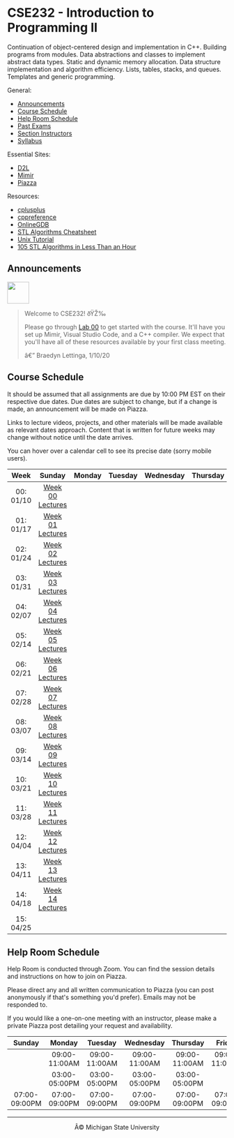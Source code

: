 # CSE232 - Introduction to Programming II

Continuation of object-centered design and implementation in C++. Building programs from modules. Data abstractions and classes to implement abstract data types. Static and dynamic memory allocation. Data structure implementation and algorithm efficiency. Lists, tables, stacks, and queues. Templates and generic programming.

General:
- [Announcements](#announcements)
- [Course Schedule](#course-schedule)
- [Help Room Schedule](#help-room-schedule)
- [Past Exams](https://cse.msu.edu/~cse232/Exam_Content/)
- [Section Instructors]()
- [Syllabus](SYLLABUS.md)

Essential Sites:
- [D2L](https://d2l.msu.edu/d2l/loginh/)
- [Mimir](https://class.mimir.io/)
- [Piazza]()

Resources:
- [cplusplus](https://cplusplus.com/reference/)
- [cppreference](https://en.cppreference.com/w/)
- [OnlineGDB](https://www.onlinegdb.com/)
- [STL Algorithms Cheatsheet](https://medium.com/logicalbee/c-stl-algorithms-cheat-sheet-d92f986abe14)
- [Unix Tutorial](https://www.tutorialspoint.com/unix/index.htm)
- [105 STL Algorithms in Less Than an Hour](https://www.youtube.com/watch?v=2olsGf6JIkU)

## Announcements

<img src="images/new.svg" width="50px">

<blockquote>
<p>Welcome to CSE232! ðŸŽ‰</p>
<p>Please go through <a href="Labs/lab00.md">Lab 00</a> to get started with the course. It'll have you set up Mimir, Visual Studio Code, and a C++ compiler. We expect that you'll have all of these resources available by your first class meeting.</p>
<p>â€” Braedyn Lettinga, 1/10/20</p>
</blockquote>

## Course Schedule

It should be assumed that all assignments are due by 10:00 PM EST on their respective due dates. Due dates are subject to change, but if a change is made, an announcement will be made on Piazza.

Links to lecture videos, projects, and other materials will be made available as relevant dates approach. Content that is written for future weeks may change without notice until the date arrives.

You can hover over a calendar cell to see its precise date (sorry mobile users).

<div align="center">
<table>
<thead>
<tr>
<th align="center">Week</th>
<th align="center">Sunday</th>
<th align="center">Monday</th>
<th align="center">Tuesday</th>
<th align="center">Wednesday</th>
<th align="center">Thursday</th>
<th align="center">Friday</th>
<th align="center">Saturday</th>
</tr>
</thead>
<tbody>
<tr>
<td align="center">00: 01/10</td>
<td align="center" title="Sunday, January 10th 2021 (01/10/2021)"><a href="https://github.com/braedynl/CSE232/tree/main/Lectures/Week%2000">Week 00 Lectures</a></td>
<td align="center" title="Monday, January 11th 2021 (01/11/2021)"></td>
<td align="center" title="Tuesday, January 12th 2021 (01/12/2021)"></td>
<td align="center" title="Wednesday, January 13th 2021 (01/13/2021)"></td>
<td align="center" title="Thursday, January 14th 2021 (01/14/2021)"></td>
<td align="center" title="Friday, January 15th 2021 (01/15/2021)"></td>
<td align="center" title="Saturday, January 16th 2021 (01/16/2021)"></td>
</tr>
<tr>
<td align="center">01: 01/17</td>
<td align="center" title="Sunday, January 17th 2021 (01/17/2021)"><a href="https://github.com/braedynl/CSE232/tree/main/Lectures/Week%2001">Week 01 Lectures</a></td>
<td align="center" title="Monday, January 18th 2021 (01/18/2021)"></td>
<td align="center" title="Tuesday, January 19th 2021 (01/19/2021)"></td>
<td align="center" title="Wednesday, January 20th 2021 (01/20/2021)"></td>
<td align="center" title="Thursday, January 21st 2021 (01/21/2021)"></td>
<td align="center" title="Friday, January 22nd 2021 (01/22/2021)"></td>
<td align="center" title="Saturday, January 23rd 2021 (01/23/2021)"></td>
</tr>
<tr>
<td align="center">02: 01/24</td>
<td align="center" title="Sunday, January 24th 2021 (01/24/2021)"><a href="https://github.com/braedynl/CSE232/tree/main/Lectures/Week%2002">Week 02 Lectures</a></td>
<td align="center" title="Monday, January 25th 2021 (01/25/2021)"></td>
<td align="center" title="Tuesday, January 26th 2021 (01/26/2021)"></td>
<td align="center" title="Wednesday, January 27th 2021 (01/27/2021)"></td>
<td align="center" title="Thursday, January 28th 2021 (01/28/2021)"></td>
<td align="center" title="Friday, January 29th 2021 (01/29/2021)"></td>
<td align="center" title="Saturday, January 30th 2021 (01/30/2021)"></td>
</tr>
<tr>
<td align="center">03: 01/31</td>
<td align="center" title="Sunday, January 31st 2021 (01/31/2021)"><a href="https://github.com/braedynl/CSE232/tree/main/Lectures/Week%2003">Week 03 Lectures</a></td>
<td align="center" title="Monday, February 1st 2021 (02/01/2021)"></td>
<td align="center" title="Tuesday, February 2nd 2021 (02/02/2021)"></td>
<td align="center" title="Wednesday, February 3rd 2021 (02/03/2021)"></td>
<td align="center" title="Thursday, February 4th 2021 (02/04/2021)"></td>
<td align="center" title="Friday, February 5th 2021 (02/05/2021)"></td>
<td align="center" title="Saturday, February 6th 2021 (02/06/2021)"></td>
</tr>
<tr>
<td align="center">04: 02/07</td>
<td align="center" title="Sunday, February 7th 2021 (02/07/2021)"><a href="https://github.com/braedynl/CSE232/tree/main/Lectures/Week%2004">Week 04 Lectures</a></td>
<td align="center" title="Monday, February 8th 2021 (02/08/2021)"></td>
<td align="center" title="Tuesday, February 9th 2021 (02/09/2021)"></td>
<td align="center" title="Wednesday, February 10th 2021 (02/10/2021)"></td>
<td align="center" title="Thursday, February 11th 2021 (02/11/2021)"></td>
<td align="center" title="Friday, February 12th 2021 (02/12/2021)"></td>
<td align="center" title="Saturday, February 13th 2021 (02/13/2021)"></td>
</tr>
<tr>
<td align="center">05: 02/14</td>
<td align="center" title="Sunday, February 14th 2021 (02/14/2021)"><a href="https://github.com/braedynl/CSE232/tree/main/Lectures/Week%2005">Week 05 Lectures</a></td>
<td align="center" title="Monday, February 15th 2021 (02/15/2021)"></td>
<td align="center" title="Tuesday, February 16th 2021 (02/16/2021)"></td>
<td align="center" title="Wednesday, February 17th 2021 (02/17/2021)"></td>
<td align="center" title="Thursday, February 18th 2021 (02/18/2021)"></td>
<td align="center" title="Friday, February 19th 2021 (02/19/2021)"></td>
<td align="center" title="Saturday, February 20th 2021 (02/20/2021)"></td>
</tr>
<tr>
<td align="center">06: 02/21</td>
<td align="center" title="Sunday, February 21st 2021 (02/21/2021)"><a href="https://github.com/braedynl/CSE232/tree/main/Lectures/Week%2006">Week 06 Lectures</a></td>
<td align="center" title="Monday, February 22nd 2021 (02/22/2021)"></td>
<td align="center" title="Tuesday, February 23rd 2021 (02/23/2021)"></td>
<td align="center" title="Wednesday, February 24th 2021 (02/24/2021)"></td>
<td align="center" title="Thursday, February 25th 2021 (02/25/2021)"></td>
<td align="center" title="Friday, February 26th 2021 (02/26/2021)"></td>
<td align="center" title="Saturday, February 27th 2021 (02/27/2021)"></td>
</tr>
<tr>
<td align="center">07: 02/28</td>
<td align="center" title="Sunday, February 28th 2021 (02/28/2021)"><a href="https://github.com/braedynl/CSE232/tree/main/Lectures/Week%2007">Week 07 Lectures</a></td>
<td align="center" title="Monday, March 1st 2021 (03/01/2021)"></td>
<td align="center" title="Tuesday, March 2nd 2021 (03/02/2021)"></td>
<td align="center" title="Wednesday, March 3rd 2021 (03/03/2021)"></td>
<td align="center" title="Thursday, March 4th 2021 (03/04/2021)"></td>
<td align="center" title="Friday, March 5th 2021 (03/05/2021)"></td>
<td align="center" title="Saturday, March 6th 2021 (03/06/2021)"></td>
</tr>
<tr>
<td align="center">08: 03/07</td>
<td align="center" title="Sunday, March 7th 2021 (03/07/2021)"><a href="https://github.com/braedynl/CSE232/tree/main/Lectures/Week%2008">Week 08 Lectures</a></td>
<td align="center" title="Monday, March 8th 2021 (03/08/2021)"></td>
<td align="center" title="Tuesday, March 9th 2021 (03/09/2021)"></td>
<td align="center" title="Wednesday, March 10th 2021 (03/10/2021)"></td>
<td align="center" title="Thursday, March 11th 2021 (03/11/2021)"></td>
<td align="center" title="Friday, March 12th 2021 (03/12/2021)"></td>
<td align="center" title="Saturday, March 13th 2021 (03/13/2021)"></td>
</tr>
<tr>
<td align="center">09: 03/14</td>
<td align="center" title="Sunday, March 14th 2021 (03/14/2021)"><a href="https://github.com/braedynl/CSE232/tree/main/Lectures/Week%2009">Week 09 Lectures</a></td>
<td align="center" title="Monday, March 15th 2021 (03/15/2021)"></td>
<td align="center" title="Tuesday, March 16th 2021 (03/16/2021)"></td>
<td align="center" title="Wednesday, March 17th 2021 (03/17/2021)"></td>
<td align="center" title="Thursday, March 18th 2021 (03/18/2021)"></td>
<td align="center" title="Friday, March 19th 2021 (03/19/2021)"></td>
<td align="center" title="Saturday, March 20th 2021 (03/20/2021)"></td>
</tr>
<tr>
<td align="center">10: 03/21</td>
<td align="center" title="Sunday, March 21st 2021 (03/21/2021)"><a href="https://github.com/braedynl/CSE232/tree/main/Lectures/Week%2010">Week 10 Lectures</a></td>
<td align="center" title="Monday, March 22nd 2021 (03/22/2021)"></td>
<td align="center" title="Tuesday, March 23rd 2021 (03/23/2021)"></td>
<td align="center" title="Wednesday, March 24th 2021 (03/24/2021)"></td>
<td align="center" title="Thursday, March 25th 2021 (03/25/2021)"></td>
<td align="center" title="Friday, March 26th 2021 (03/26/2021)"></td>
<td align="center" title="Saturday, March 27th 2021 (03/27/2021)"></td>
</tr>
<tr>
<td align="center">11: 03/28</td>
<td align="center" title="Sunday, March 28th 2021 (03/28/2021)"><a href="https://github.com/braedynl/CSE232/tree/main/Lectures/Week%2011">Week 11 Lectures</a></td>
<td align="center" title="Monday, March 29th 2021 (03/29/2021)"></td>
<td align="center" title="Tuesday, March 30th 2021 (03/30/2021)"></td>
<td align="center" title="Wednesday, March 31st 2021 (03/31/2021)"></td>
<td align="center" title="Thursday, April 1st 2021 (04/01/2021)"></td>
<td align="center" title="Friday, April 2nd 2021 (04/02/2021)"></td>
<td align="center" title="Saturday, April 3rd 2021 (04/03/2021)"></td>
</tr>
<tr>
<td align="center">12: 04/04</td>
<td align="center" title="Sunday, April 4th 2021 (04/04/2021)"><a href="https://github.com/braedynl/CSE232/tree/main/Lectures/Week%2012">Week 12 Lectures</a></td>
<td align="center" title="Monday, April 5th 2021 (04/05/2021)"></td>
<td align="center" title="Tuesday, April 6th 2021 (04/06/2021)"></td>
<td align="center" title="Wednesday, April 7th 2021 (04/07/2021)"></td>
<td align="center" title="Thursday, April 8th 2021 (04/08/2021)"></td>
<td align="center" title="Friday, April 9th 2021 (04/09/2021)"></td>
<td align="center" title="Saturday, April 10th 2021 (04/10/2021)"></td>
</tr>
<tr>
<td align="center">13: 04/11</td>
<td align="center" title="Sunday, April 11th 2021 (04/11/2021)"><a href="https://github.com/braedynl/CSE232/tree/main/Lectures/Week%2013">Week 13 Lectures</a></td>
<td align="center" title="Monday, April 12th 2021 (04/12/2021)"></td>
<td align="center" title="Tuesday, April 13th 2021 (04/13/2021)"></td>
<td align="center" title="Wednesday, April 14th 2021 (04/14/2021)"></td>
<td align="center" title="Thursday, April 15th 2021 (04/15/2021)"></td>
<td align="center" title="Friday, April 16th 2021 (04/16/2021)"></td>
<td align="center" title="Saturday, April 17th 2021 (04/17/2021)"></td>
</tr>
<tr>
<td align="center">14: 04/18</td>
<td align="center" title="Sunday, April 18th 2021 (04/18/2021)"><a href="https://github.com/braedynl/CSE232/tree/main/Lectures/Week%2014">Week 14 Lectures</a></td>
<td align="center" title="Monday, April 19th 2021 (04/19/2021)"></td>
<td align="center" title="Tuesday, April 20th 2021 (04/20/2021)"></td>
<td align="center" title="Wednesday, April 21st 2021 (04/21/2021)"></td>
<td align="center" title="Thursday, April 22nd 2021 (04/22/2021)"></td>
<td align="center" title="Friday, April 23rd 2021 (04/23/2021)"></td>
<td align="center" title="Saturday, April 24th 2021 (04/24/2021)"></td>
</tr>
<tr>
<td align="center">15: 04/25</td>
<td align="center" title="Sunday, April 25th 2021 (04/25/2021)"></td>
<td align="center" title="Monday, April 26th 2021 (04/26/2021)"></td>
<td align="center" title="Tuesday, April 27th 2021 (04/27/2021)"></td>
<td align="center" title="Wednesday, April 28th 2021 (04/28/2021)"></td>
<td align="center" title="Thursday, April 29th 2021 (04/29/2021)"></td>
<td align="center" title="Friday, April 30th 2021 (04/30/2021)"></td>
<td align="center" title="Saturday, May 1st 2021 (05/01/2021)"></td>
</tr>
</tbody>
</table>
</div>


## Help Room Schedule

Help Room is conducted through Zoom. You can find the session details and instructions on how to join on Piazza.

Please direct any and all written communication to Piazza (you can post anonymously if that's something you'd prefer). Emails may not be responded to.

If you would like a one-on-one meeting with an instructor, please make a private Piazza post detailing your request and availability.

| Sunday | Monday | Tuesday | Wednesday | Thursday | Friday | Saturday |
| :---:  | :---:  | :---:   | :---:     | :---:    | :---:  | :---:    |
||09:00-11:00AM|09:00-11:00AM|09:00-11:00AM|09:00-11:00AM|09:00-11:00AM|
||03:00-05:00PM|03:00-05:00PM|03:00-05:00PM|03:00-05:00PM|||
|07:00-09:00PM|07:00-09:00PM|07:00-09:00PM|07:00-09:00PM|07:00-09:00PM|07:00-09:00PM|07:00-09:00PM|

___

<div align="center">
    <p>Â© Michigan State University</p>
</div>

